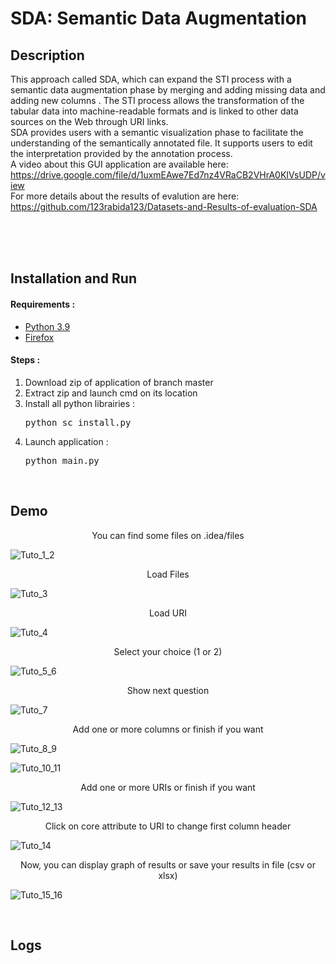<h1>SDA: Semantic Data Augmentation </h1>

<h2>Description </h2>

This approach called SDA, which can expand the STI process with a semantic data augmentation phase by merging and adding missing data and adding new columns .
The STI process allows the transformation of the tabular data into machine-readable formats and is linked to other data sources on the
Web through URI links.
<br>
SDA provides users with a semantic visualization phase to facilitate the understanding of the semantically annotated file. It supports users to edit the interpretation provided by the annotation process.
<br>
A video about this GUI application are available here: https://drive.google.com/file/d/1uxmEAwe7Ed7nz4VRaCB2VHrA0KIVsUDP/view
<br>
For more details about the results of evalution are here: https://github.com/123rabida123/Datasets-and-Results-of-evaluation-SDA

<br>
<br>

<br>
<h2>Installation and Run</h2>

<h4> Requirements : </h4>
<ul>
    <li> <a href="https://www.python.org/">Python 3.9</a></li>
    <li> <a href="https://www.mozilla.org/firefox/download/">Firefox </a></li>
</ul>

<h4> Steps : </h4>
<ol>
    <li> Download zip of application of branch master </li>
    <li> Extract zip and launch cmd on its location </li>
    <li> Install all python librairies : </li>
    <pre>python sc_install.py </pre>
    <li> Launch application : </li>
    <pre>python main.py</pre>
</ol>

<br>
<h2>Demo</h2>

<p align="center"> You can find some files on .idea/files </p>


![Tuto_1_2](readme_img/TabIntegration_tuto_1_2.png "semantic bot schema view")

<p align="center"> Load Files </p>


![Tuto_3](readme_img/TabIntegration_tuto_3.png "semantic bot schema view")

<p align="center"> Load URI </p>

</p>

![Tuto_4](readme_img/TabIntegration_tuto_4.png "semantic bot schema view")

<p align="center"> Select your choice (1 or 2) </p>

![Tuto_5_6](readme_img/TabIntegration_tuto_5_6.png "semantic bot schema view")

<p align="center"> Show next question </p>

![Tuto_7](readme_img/TabIntegration_tuto_7.png "semantic bot schema view")

<p align="center"> Add one or more columns or finish if you want </p>

![Tuto_8_9](readme_img/TabIntegration_tuto_8_9.png "semantic bot schema view")

![Tuto_10_11](readme_img/TabIntegration_tuto_10_11.png "semantic bot schema view")

<p align="center"> Add one or more URIs or finish if you want </p>

![Tuto_12_13](readme_img/TabIntegration_tuto_12_13.png "semantic bot schema view")

<p align="center"> Click on core attribute to URI to change first column header </p>

![Tuto_14](readme_img/TabIntegration_tuto_14.png "semantic bot schema view")

<p align="center"> Now, you can display graph of results or save your results in file (csv or xlsx) </p>

![Tuto_15_16](readme_img/TabIntegration_tuto_15_16.png "semantic bot schema view")



<br>
<h2>Logs</h2>
